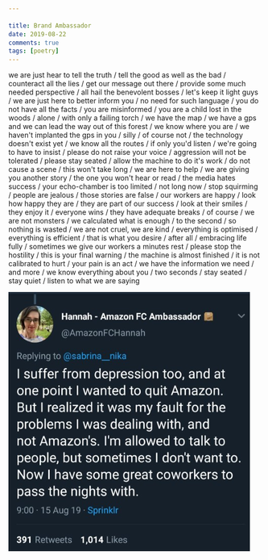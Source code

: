 ```yaml
---  
  
title: Brand Ambassador  
date: 2019-08-22
comments: true  
tags: [poetry]  
---  
```

we are just hear to tell the truth / tell the good as well as the bad / counteract all the lies / get our message out there / provide some much needed perspective / all hail the benevolent bosses / let's keep it light guys / we are just here to better inform you / no need for such language / you do not have all the facts / you are misinformed / you are a child lost in the woods / alone / with only a failing torch / we have the map / we have a gps and we can lead the way out of this forest / we know where you are / we haven't implanted the gps in you / silly / of course not / the technology doesn't exist yet / we know all the routes / if only you'd listen / we're going to have to insist / please do not raise your voice / aggression will not be tolerated / please stay seated / allow the machine to do it's work / do not cause a scene / this won't take long / we are here to help / we are giving you another story / the one you won't hear or read / the media hates success / your echo-chamber is too limited / not long now / stop squirming / people are jealous / those stories are false / our workers are happy / look how happy they are / they are part of our success / look at their smiles / they enjoy it / everyone wins / they have adequate breaks / of course / we are not monsters / we calculated what is enough / to the second / so nothing is wasted / we are not cruel, we are kind / everything is optimised / everything is efficient / that is what you desire / after all / embracing life fully / sometimes we give our workers a minutes rest / please stop the hostility / this is your final warning / the machine is almost finished / it is not calibrated to hurt / your pain is an act / we have the information we need / and more / we know everything about you / two seconds / stay seated / stay quiet / listen to what we are saying  

<img src="/assets/images/articles/amazon.jpg" alt="Don't give the bastards money if you can help it." class="responsive"><br>
